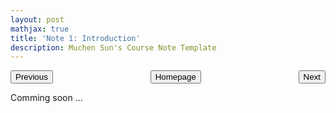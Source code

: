 ```yaml
---
layout: post
mathjax: true
title: 'Note 1: Introduction'
description: Muchen Sun's Course Note Template
---
```


<p style="text-align:center;">
<button type="button" onclick="window.location.href='index.html';">Homepage</button>
<span style="float:left;"><button type="button" onclick="alert('This is the first chapter!')">Previous</button></span>
<span style="float:right;"><button type="button" onclick="window.location.href='note2.html';">Next</button></span>
</p>

Comming soon ...
